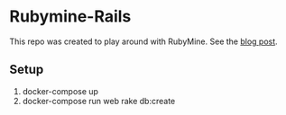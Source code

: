 # Rubymine-Rails

This repo was created to play around with RubyMine. See  the [blog post](https://blog.schembri.me/post/rubymine-with-docker/).

## Setup

1. docker-compose up
2. docker-compose run web rake db:create
